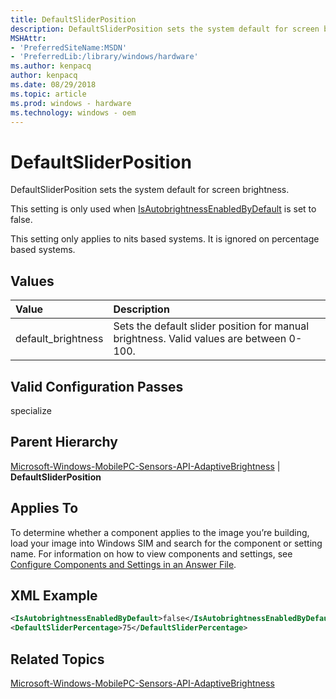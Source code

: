```yaml
---
title: DefaultSliderPosition
description: DefaultSliderPosition sets the system default for screen brightness.
MSHAttr:
- 'PreferredSiteName:MSDN'
- 'PreferredLib:/library/windows/hardware'
ms.author: kenpacq
author: kenpacq
ms.date: 08/29/2018
ms.topic: article
ms.prod: windows - hardware
ms.technology: windows - oem
---
```


# DefaultSliderPosition

DefaultSliderPosition sets the system default for screen brightness.

This setting is only used when [IsAutobrightnessEnabledByDefault](microsoft-windows-mobilepc-sensors-api-adaptivebrightness-isautobrightnessenabledbydefault.md) is set to false.

This setting only applies to nits based systems. It is ignored on percentage based systems.

## Values

| Value                   | Description                                                                           |
|:------------------------|:--------------------------------------------------------------------------------------|
| default_brightness      | Sets the default slider position for manual brightness. Valid values are between 0-100. | 

## Valid Configuration Passes

specialize

## Parent Hierarchy

[Microsoft-Windows-MobilePC-Sensors-API-AdaptiveBrightness](microsoft-windows-mobilepc-sensors-api-adaptivebrightness.md) | **DefaultSliderPosition**

## Applies To

To determine whether a component applies to the image you’re building, load your image into Windows SIM and search for the component or setting name. For information on how to view components and settings, see [Configure Components and Settings in an Answer File](https://docs.microsoft.com/en-us/windows-hardware/customize/desktop/wsim/configure-components-and-settings-in-an-answer-file).

## XML Example

```XML
<IsAutobrightnessEnabledByDefault>false</IsAutobrightnessEnabledByDefault>
<DefaultSliderPercentage>75</DefaultSliderPercentage>
```

## Related Topics

[Microsoft-Windows-MobilePC-Sensors-API-AdaptiveBrightness](microsoft-windows-mobilepc-sensors-api-adaptivebrightness.md)
